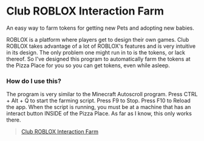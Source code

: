 # Club ROBLOX Interaction Farm


An easy way to farm tokens for getting new Pets and adopting new babies.


ROBLOX is a platform where players get to design their own games. Club ROBLOX takes advantage of a lot of ROBLOX's features and is very intuitive in its design. The only problem one might run in to is the tokens, or lack thereof. So I've designed this program to automatically farm the tokens at the Pizza Place for you so you can get tokens, even while asleep.


### How do I use this?


The program is very similar to the Minecraft Autoscroll program. Press CTRL + Alt + Q to start the farming script. Press F9 to Stop. Press F10 to Reload the app. When the script is running, you must be at a machine that has an interact button INSIDE of the Pizza Place. As far as I know, this only works there.




> [Club ROBLOX Interaction Farm](https://github.com/NotNotJustin/club-roblox-interaction-farm/releases/tag/latest) 
